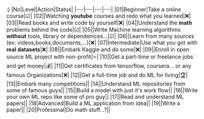 :)
|No|Level|Action|Status| 
|---|---|---|---|
|01|Beginner|Take a online course|☑|
|02||Watching **youtube** courses and redo  what you learned|❌|
|03||Read books and write code by yourself|❌|
|04||Understand the **math** problems behind the code|☑|
|05||Write Machine learning algorithms **without** tools, library or dependenices...|☑|
|06||Learn from many sources (ex: videos,books,documents,...)|❌|
|07|Intermediate|Use what you got with **real datasets**|❌|
|08||Embark Kaggle and do some|❌|
|09||Enroll in open source ML project with non-profit|⭐|
|10||Get a part-time or freelance jobs and get money|💰|
|11||Get certificates from tensorflow, coursera... or any famous Organizations|❌|
|12||Get a full-time job and do ML for living|🏆|
|13||Embark many competitions||
|14||Understand ML repositories from some of famous guys||
|15||Build a model with just it's work flow||
|16||Write your own ML repo like some of pro guy||
|17||Read and understand ML papers||
|18|Advanced|Build a ML application from idea||
|19||Write a paper||
|20|Professinal|Do math stuff...?||

